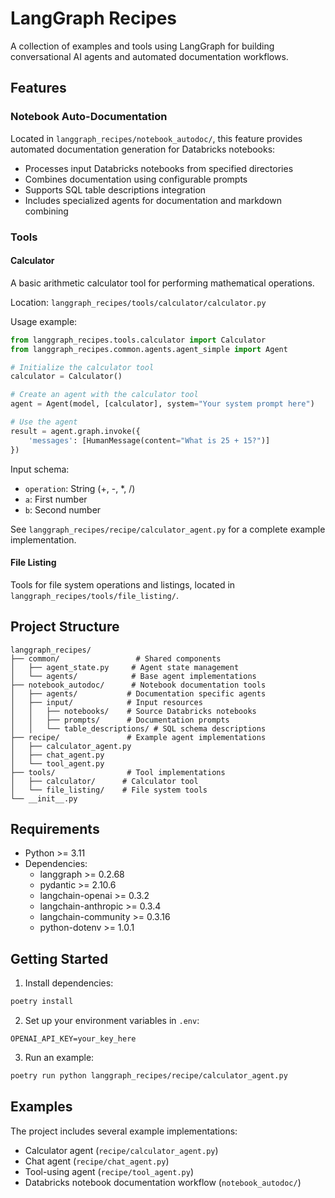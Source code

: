 # LangGraph Recipes

A collection of examples and tools using LangGraph for building conversational AI agents and automated documentation workflows.

## Features

### Notebook Auto-Documentation
Located in `langgraph_recipes/notebook_autodoc/`, this feature provides automated documentation generation for Databricks notebooks:
- Processes input Databricks notebooks from specified directories
- Combines documentation using configurable prompts
- Supports SQL table descriptions integration
- Includes specialized agents for documentation and markdown combining

### Tools

#### Calculator
A basic arithmetic calculator tool for performing mathematical operations.

Location: `langgraph_recipes/tools/calculator/calculator.py`

Usage example:
```python
from langgraph_recipes.tools.calculator import Calculator
from langgraph_recipes.common.agents.agent_simple import Agent

# Initialize the calculator tool
calculator = Calculator()

# Create an agent with the calculator tool
agent = Agent(model, [calculator], system="Your system prompt here")

# Use the agent
result = agent.graph.invoke({
    'messages': [HumanMessage(content="What is 25 + 15?")]
})
```

Input schema:
- `operation`: String (+, -, *, /)
- `a`: First number
- `b`: Second number

See `langgraph_recipes/recipe/calculator_agent.py` for a complete example implementation.

#### File Listing
Tools for file system operations and listings, located in `langgraph_recipes/tools/file_listing/`.

## Project Structure

```
langgraph_recipes/
├── common/                 # Shared components
│   ├── agent_state.py     # Agent state management
│   └── agents/            # Base agent implementations
├── notebook_autodoc/      # Notebook documentation tools
│   ├── agents/           # Documentation specific agents
│   ├── input/            # Input resources
│   │   ├── notebooks/    # Source Databricks notebooks
│   │   ├── prompts/      # Documentation prompts
│   │   └── table_descriptions/ # SQL schema descriptions
├── recipe/               # Example agent implementations
│   ├── calculator_agent.py
│   ├── chat_agent.py
│   └── tool_agent.py
├── tools/                # Tool implementations
│   ├── calculator/      # Calculator tool
│   └── file_listing/    # File system tools
└── __init__.py
```

## Requirements

- Python >= 3.11
- Dependencies:
  - langgraph >= 0.2.68
  - pydantic >= 2.10.6
  - langchain-openai >= 0.3.2
  - langchain-anthropic >= 0.3.4
  - langchain-community >= 0.3.16
  - python-dotenv >= 1.0.1

## Getting Started

1. Install dependencies:
```bash
poetry install
```

2. Set up your environment variables in `.env`:
```
OPENAI_API_KEY=your_key_here
```

3. Run an example:
```bash
poetry run python langgraph_recipes/recipe/calculator_agent.py
```

## Examples

The project includes several example implementations:
- Calculator agent (`recipe/calculator_agent.py`)
- Chat agent (`recipe/chat_agent.py`)
- Tool-using agent (`recipe/tool_agent.py`)
- Databricks notebook documentation workflow (`notebook_autodoc/`)